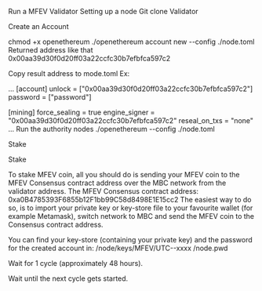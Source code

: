 Run a MFEV Validator
Setting up a node
Git clone Validator

Create an Account

chmod +x openethereum
./openethereum account new --config ./node.toml
Returned address like that 0x00aa39d30f0d20ff03a22ccfc30b7efbfca597c2

Copy result address to mode.toml Ex:

...
[account]
unlock = ["0x00aa39d30f0d20ff03a22ccfc30b7efbfca597c2"]
password = ["password"]

[mining]
force_sealing = true
engine_signer = "0x00aa39d30f0d20ff03a22ccfc30b7efbfca597c2"
reseal_on_txs = "none"
...
Run the authority nodes
./openethereum --config ./node.toml

Stake

Stake

To stake MFEV coin, all you should do is sending your MFEV coin to the MFEV Consensus contract address over the MBC network from the validator address. The MFEV Consensus contract address: 0xa0B4785393F6855b12F1bb99C58d8498E1E15cc2 The easiest way to do so, is to import your private key or key-store file to your favourite wallet (for example Metamask), switch network to MBC and send the MFEV coin to the Consensus contract address.

You can find your key-store (containing your private key) and the password for the created account in: /node/keys/MFEV/UTC--xxxx /node.pwd

Wait for 1 cycle (approximately 48 hours).

Wait until the next cycle gets started.
